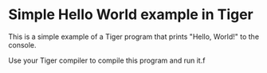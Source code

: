 # Simple Hello World example in Tiger

This is a simple example of a Tiger program that prints "Hello, World!" to the console.

Use your Tiger compiler to compile this program and run it.f
